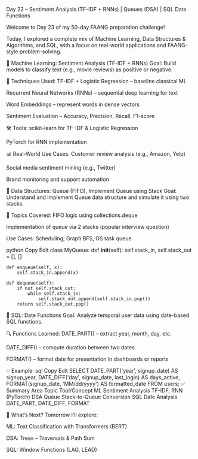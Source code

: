 Day 23 – Sentiment Analysis (TF-IDF + RNNs) | Queues (DSA) | SQL Date Functions

Welcome to Day 23 of my 50-day FAANG preparation challenge!

Today, I explored a complete mix of Machine Learning, Data Structures & Algorithms, and SQL, with a focus on real-world applications and FAANG-style problem-solving.

🧠 Machine Learning: Sentiment Analysis (TF-IDF + RNNs)
Goal: Build models to classify text (e.g., movie reviews) as positive or negative.

📌 Techniques Used:
TF-IDF + Logistic Regression – baseline classical ML

Recurrent Neural Networks (RNNs) – sequential deep learning for text

Word Embeddings – represent words in dense vectors

Sentiment Evaluation – Accuracy, Precision, Recall, F1-score

🛠️ Tools:
scikit-learn for TF-IDF & Logistic Regression

PyTorch for RNN implementation

📊 Real-World Use Cases:
Customer review analysis (e.g., Amazon, Yelp)

Social media sentiment mining (e.g., Twitter)

Brand monitoring and support automation

🧮 Data Structures: Queue (FIFO), Implement Queue using Stack
Goal: Understand and implement Queue data structure and simulate it using two stacks.

🔁 Topics Covered:
FIFO logic using collections.deque

Implementation of queue via 2 stacks (popular interview question)

Use Cases: Scheduling, Graph BFS, OS task queue

python
Copy
Edit
class MyQueue:
    def __init__(self):
        self.stack_in, self.stack_out = [], []

    def enqueue(self, x):
        self.stack_in.append(x)

    def dequeue(self):
        if not self.stack_out:
            while self.stack_in:
                self.stack_out.append(self.stack_in.pop())
        return self.stack_out.pop()
🧮 SQL: Date Functions
Goal: Analyze temporal user data using date-based SQL functions.

🔍 Functions Learned:
DATE_PART() – extract year, month, day, etc.

DATE_DIFF() – compute duration between two dates

FORMAT() – format date for presentation in dashboards or reports

💡 Example:
sql
Copy
Edit
SELECT 
  DATE_PART('year', signup_date) AS signup_year,
  DATE_DIFF('day', signup_date, last_login) AS days_active,
  FORMAT(signup_date, 'MM/dd/yyyy') AS formatted_date
FROM users;
✅ Summary
Area	Topic	Tool/Concept
ML	Sentiment Analysis	TF-IDF, RNN (PyTorch)
DSA	Queue	Stack-to-Queue Conversion
SQL	Date Analysis	DATE_PART, DATE_DIFF, FORMAT


🔮 What’s Next?
Tomorrow I’ll explore:

ML: Text Classification with Transformers (BERT)

DSA: Trees – Traversals & Path Sum

SQL: Window Functions (LAG, LEAD)

